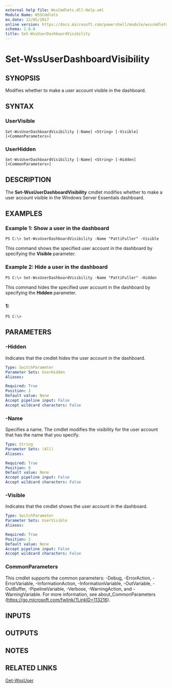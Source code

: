 ```yaml
---
external help file: WssCmdlets.dll-Help.xml
Module Name: WSSCmdlets
ms.date: 12/05/2017
online version: https://docs.microsoft.com/powershell/module/wsscmdlets/set-wssuserdashboardvisibility?view=windowsserver2012r2-ps&wt.mc_id=ps-gethelp
schema: 2.0.0
title: Set-WssUserDashboardVisibility
---
```


# Set-WssUserDashboardVisibility

## SYNOPSIS
Modifies whether to make a user account visible in the dashboard.

## SYNTAX

### UserVisible
```
Set-WssUserDashboardVisibility [-Name] <String> [-Visible] [<CommonParameters>]
```

### UserHidden
```
Set-WssUserDashboardVisibility [-Name] <String> [-Hidden] [<CommonParameters>]
```

## DESCRIPTION
The **Set-WssUserDashboardVisibility** cmdlet modifies whether to make a user account visible in the Windows Server Essentials dashboard.

## EXAMPLES

### Example 1: Show a user in the dashboard
```
PS C:\> Set-WssUserDashboardVisibility -Name "PattiFuller" -Visible
```

This command shows the specified user account in the dashboard by specifying the **Visible** parameter.

### Example 2: Hide a user in the dashboard
```
PS C:\> Set-WssUserDashboardVisibility -Name "PattiFuller" -Hidden
```

This command hides the specified user account in the dashboard by specifying the **Hidden** parameter.

### 1:
```
PS C:\>
```

## PARAMETERS

### -Hidden
Indicates that the cmdlet hides the user account in the dashboard.

```yaml
Type: SwitchParameter
Parameter Sets: UserHidden
Aliases: 

Required: True
Position: 1
Default value: None
Accept pipeline input: False
Accept wildcard characters: False
```

### -Name
Specifies a name.
The cmdlet modifies the visibility for the user account that has the name that you specify.

```yaml
Type: String
Parameter Sets: (All)
Aliases: 

Required: True
Position: 0
Default value: None
Accept pipeline input: False
Accept wildcard characters: False
```

### -Visible
Indicates that the cmdlet shows the user account in the dashboard.

```yaml
Type: SwitchParameter
Parameter Sets: UserVisible
Aliases: 

Required: True
Position: 1
Default value: None
Accept pipeline input: False
Accept wildcard characters: False
```

### CommonParameters
This cmdlet supports the common parameters: -Debug, -ErrorAction, -ErrorVariable, -InformationAction, -InformationVariable, -OutVariable, -OutBuffer, -PipelineVariable, -Verbose, -WarningAction, and -WarningVariable. For more information, see about_CommonParameters (https://go.microsoft.com/fwlink/?LinkID=113216).

## INPUTS

## OUTPUTS

## NOTES

## RELATED LINKS

[Get-WssUser](./Get-WssUser.md)

